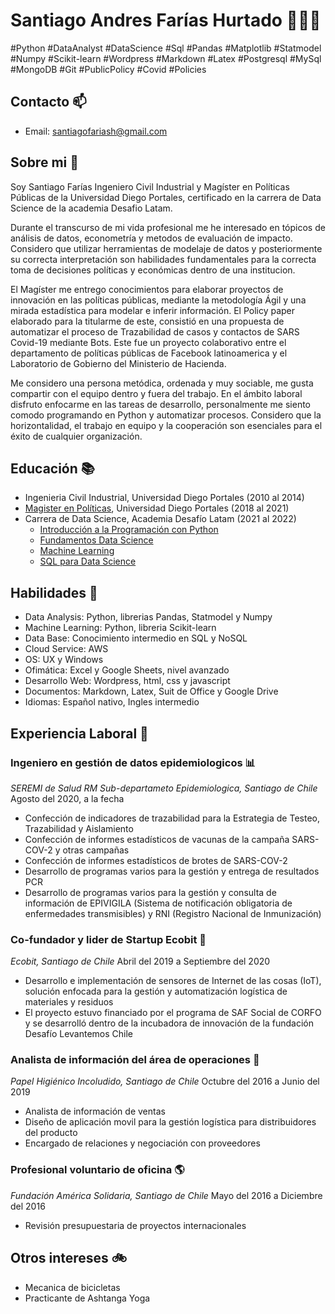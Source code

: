 # Santiago Andres Farías Hurtado 🧑🏾‍💻

#Python #DataAnalyst #DataScience #Sql #Pandas #Matplotlib #Statmodel #Numpy #Scikit-learn #Wordpress #Markdown #Latex #Postgresql #MySql #MongoDB #Git #PublicPolicy #Covid #Policies 

## Contacto 📫
- Email: santiagofariash@gmail.com

## Sobre mi 🌱
Soy Santiago Farías Ingeniero Civil Industrial y Magíster en Políticas Públicas de la Universidad Diego Portales, certificado en la carrera de Data Science de la academia Desafio Latam.

Durante el transcurso de mi vida profesional me he interesado en tópicos de análisis de datos, econometría y metodos de evaluación de impacto. Considero que utilizar herramientas de modelaje de datos y posteriormente su correcta interpretación son habilidades fundamentales para la correcta toma de decisiones políticas y económicas dentro de una institucion. 

El Magíster me entrego conocimientos para elaborar proyectos de innovación en las políticas públicas, mediante la metodología Ágil y una mirada estadística para modelar e inferir información. El Policy paper elaborado para la titularme de este, consistió en una propuesta de automatizar el proceso de Trazabilidad de casos y contactos de SARS Covid-19 mediante Bots. Este fue un proyecto colaborativo entre el departamento de políticas públicas de Facebook latinoamerica y el Laboratorio de Gobierno del Ministerio de Hacienda.

Me considero una persona metódica, ordenada y muy sociable, me gusta compartir con el equipo dentro y fuera del trabajo. En el ámbito laboral disfruto enfocarme en las tareas de desarrollo, personalmente me siento comodo programando en Python y automatizar procesos. Considero que la horizontalidad, el trabajo en equipo y la cooperación son esenciales para el éxito de cualquier organización.

## Educación 📚
- Ingenieria Civil Industrial, Universidad Diego Portales (2010 al 2014)
- [Magister en Políticas](https://github.com/santiagofh/santiagofh.github.io/blob/163a235c3ce63ed694ca6a30149f4f8afe46c72d/SANTIAGO%20ANDRES%20FARIAS%20HU%20RTADO%20grado%20acade%CC%81mico.pdf), Universidad Diego Portales (2018 al 2021) 
- Carrera de Data Science, Academia Desafío Latam (2021 al 2022)
  - [Introducción a la Programación con Python](https://github.com/santiagofh/santiagofh.github.io/blob/0fb0df1f55f859a0dc960a9a10bcec5af0afa892/aprobacion-modulos-cursos-b-learning-introduccion-a-la-programacion-con-python-g37-9850-2.png)
  - [Fundamentos Data Science](https://github.com/santiagofh/santiagofh.github.io/blob/0fb0df1f55f859a0dc960a9a10bcec5af0afa892/aprobacion-modulos-cursos-b-learning-fundamentos-data-science-g37-9850.png)
  - [Machine Learning](https://github.com/santiagofh/santiagofh.github.io/blob/0fb0df1f55f859a0dc960a9a10bcec5af0afa892/aprobacion-modulos-cursos-b-learning-machine-learning-g44-9850.png)
  - [SQL para Data Science](https://github.com/santiagofh/santiagofh.github.io/blob/0fb0df1f55f859a0dc960a9a10bcec5af0afa892/aprobacion-modulos-cursos-b-learning-sql-para-data-science-g44-9850.png)

## Habilidades 🐍
- Data Analysis: Python, librerias Pandas, Statmodel y Numpy
- Machine Learning: Python, libreria Scikit-learn
- Data Base: Conocimiento intermedio en SQL y NoSQL
- Cloud Service: AWS
- OS: UX y Windows
- Ofimática: Excel y Google Sheets, nivel avanzado
- Desarrollo Web: Wordpress, html, css y javascript
- Documentos: Markdown, Latex, Suit de Office y Google Drive
- Idiomas: Español nativo, Ingles intermedio

## Experiencia Laboral 📌

### Ingeniero en gestión de datos epidemiologicos 📊
_SEREMI de Salud RM Sub-departameto Epidemiologica, Santiago de Chile_
Agosto del 2020, a la fecha
- Confección de indicadores de trazabilidad para la Estrategia de Testeo, Trazabilidad y Aislamiento
- Confección de informes estadísticos de vacunas de la campaña SARS-COV-2 y otras campañas
- Confección de informes estadísticos de brotes de SARS-COV-2
- Desarrollo de programas varios para la gestión y entrega de resultados PCR  
- Desarrollo de programas varios para la gestión y consulta de información de EPIVIGILA (Sistema de notificación obligatoria de enfermedades transmisibles) y RNI (Registro Nacional de Inmunización)  

### Co-fundador y lider de Startup Ecobit 🤖
_Ecobit, Santiago de Chile_
Abril del 2019 a Septiembre del 2020  
- Desarrollo e implementación de sensores de Internet de las cosas (IoT), solución enfocada para la gestión y automatización logística de materiales y residuos  
- El proyecto estuvo financiado por el programa de SAF Social de CORFO y se desarrolló dentro de la incubadora de innovación de la fundación Desafío Levantemos Chile  

### Analista de información del área de operaciones 🧻
_Papel Higiénico Incoludido, Santiago de Chile_
Octubre del 2016 a Junio del 2019  
- Analista de información de ventas  
- Diseño de aplicación movil para la gestión logística para distribuidores del producto  
- Encargado de relaciones y negociación con proveedores  

### Profesional voluntario de oficina 🌎
_Fundación América Solidaria, Santiago de Chile_
Mayo del 2016 a Diciembre del 2016  
- Revisión presupuestaria de proyectos internacionales

## Otros intereses 🚲
- Mecanica de bicicletas 
- Practicante de Ashtanga Yoga
